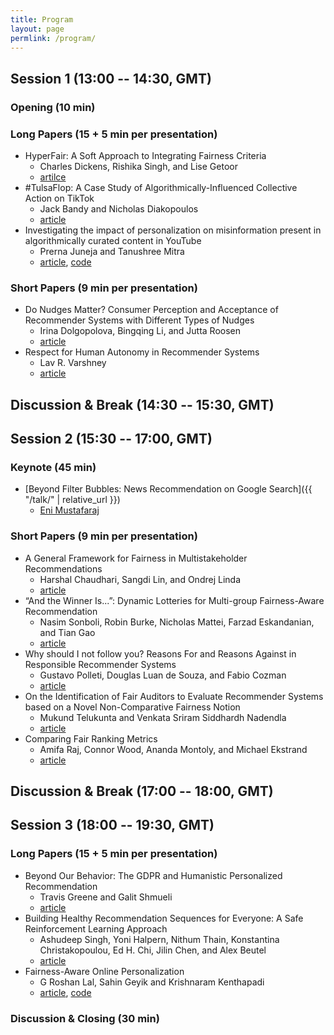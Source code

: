 ```yaml
---
title: Program
layout: page
permlink: /program/
---
```


## Session 1 (13:00 -- 14:30, GMT)

### Opening (10 min)

### Long Papers (15 + 5 min per presentation)

* HyperFair: A Soft Approach to Integrating Fairness Criteria
	* Charles Dickens, Rishika Singh, and Lise Getoor
	* [artilce](facctrec2020-dickens.pdf)
* #TulsaFlop: A Case Study of Algorithmically-Influenced Collective Action on TikTok
	* Jack Bandy and Nicholas Diakopoulos
	* [article](https://jackbandy.com/files/facctrec2020_tiktok_collective_action_sept4.pdf)
* Investigating the impact of personalization on misinformation present in algorithmically curated content in YouTube
	* Prerna Juneja and Tanushree Mitra
	* [article](https://doi.org/10.1145/3392854), [code](https://social-comp.github.io/YouTubeAudit-data/)

### Short Papers (9 min per presentation)

* Do Nudges Matter? Consumer Perception and Acceptance of Recommender Systems with Different Types of Nudges
	* Irina Dolgopolova, Bingqing Li, and Jutta Roosen
	* [article](facctrec2020-dolgopolova.pdf)
* Respect for Human Autonomy in Recommender Systems
	* Lav R. Varshney
	* [article](http://arxiv.org/abs/2009.02603)

## Discussion & Break (14:30 -- 15:30, GMT)

## Session 2 (15:30 -- 17:00, GMT)

### Keynote (45 min)

* [Beyond Filter Bubbles: News Recommendation on Google Search]({{ "/talk/" | relative_url }})
	* [Eni Mustafaraj](https://www.wellesley.edu/cs/faculty/mustafaraj)

### Short Papers (9 min per presentation)

* A General Framework for Fairness in Multistakeholder Recommendations
	* Harshal Chaudhari, Sangdi Lin, and Ondrej Linda
	* [article](http://arxiv.org/abs/2009.02423)
* “And the Winner Is...”: Dynamic Lotteries for Multi-group Fairness-Aware Recommendation
	* Nasim Sonboli, Robin Burke, Nicholas Mattei, Farzad Eskandanian, and Tian Gao
	* [article](http://arxiv.org/abs/2009.02590)
* Why should I not follow you? Reasons For and Reasons Against in Responsible Recommender Systems
	* Gustavo Polleti, Douglas Luan de Souza, and Fabio Cozman
	* [article](https://arxiv.org/abs/2009.01953)
* On the Identification of Fair Auditors to Evaluate Recommender Systems based on a Novel Non-Comparative Fairness Notion
	* Mukund Telukunta and Venkata Sriram Siddhardh Nadendla
	* [article](http://arxiv.org/abs/2009.04383)
* Comparing Fair Ranking Metrics
	* Amifa Raj, Connor Wood, Ananda Montoly, and Michael Ekstrand
	* [article](http://arxiv.org/abs/2009.01311)

## Discussion & Break (17:00 -- 18:00, GMT)

## Session 3 (18:00 -- 19:30, GMT)

### Long Papers (15 + 5 min per presentation)

* Beyond Our Behavior: The GDPR and Humanistic Personalized Recommendation
	* Travis Greene and Galit Shmueli
	* [article](https://arxiv.org/abs/2008.13404)
* Building Healthy Recommendation Sequences for Everyone: A Safe Reinforcement Learning Approach
	* Ashudeep Singh, Yoni Halpern, Nithum Thain, Konstantina Christakopoulou, Ed H. Chi, Jilin Chen, and Alex Beutel
	* [article](http://www.ashudeepsingh.com/publications/facctrec2020_singh_et_al.pdf)
* Fairness-Aware Online Personalization
	* G Roshan Lal, Sahin Geyik and Krishnaram Kenthapadi
	* [article](https://arxiv.org/abs/2007.15270), [code](https://github.com/groshanlal/Fairness-Aware-Online-Personalization)

### Discussion & Closing (30 min)














